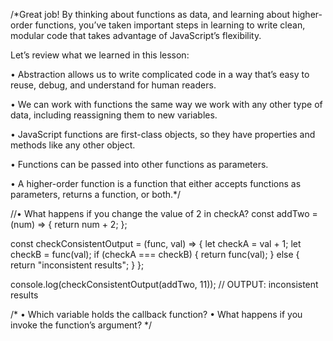 /*Great job! By thinking about functions as data, and learning about higher-order functions, you’ve taken important steps in learning to write clean, modular code that takes advantage of JavaScript’s flexibility.

Let’s review what we learned in this lesson:

• Abstraction allows us to write complicated code in a way that’s easy to reuse, debug, and understand for human readers.

• We can work with functions the same way we work with any other type of data, including reassigning them to new variables.

• JavaScript functions are first-class objects, so they have properties and methods like any other object.

• Functions can be passed into other functions as parameters.

• A higher-order function is a function that either accepts functions as parameters, returns a function, or both.*/


//• What happens if you change the value of 2 in checkA?
const addTwo = (num) => {
  return num + 2;
};

const checkConsistentOutput = (func, val) => {
  let checkA = val + 1;
  let checkB = func(val);
  if (checkA === checkB) {
    return func(val);
  } else {
    return "inconsistent results";
  }
};

console.log(checkConsistentOutput(addTwo, 11)); // OUTPUT: inconsistent results

/*
• Which variable holds the callback function?
• What happens if you invoke the function’s argument?
*/